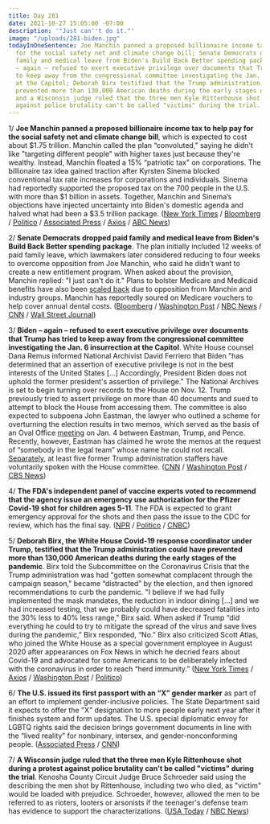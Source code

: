 ```yaml
---
title: Day 281
date: 2021-10-27 15:05:00 -07:00
description: '"Just can''t do it."'
image: "/uploads/281-biden.jpg"
todayInOneSentence: Joe Manchin panned a proposed billionaire income tax to help pay
  for the social safety net and climate change bill; Senate Democrats dropped paid
  family and medical leave from Biden's Build Back Better spending package; Biden
  – again – refused to exert executive privilege over documents that Trump has tried
  to keep away from the congressional committee investigating the Jan. 6 insurrection
  at the Capitol; Deborah Birx testified that the Trump administration could have
  prevented more than 130,000 American deaths during the early stages of the pandemic;
  and a Wisconsin judge ruled that the three men Kyle Rittenhouse shot during a protest
  against police brutality can't be called "victims" during the trial.
---
```


1/ **Joe Manchin panned a proposed billionaire income tax to help pay for the social safety net and climate change bill**, which is expected to cost about $1.75 trillion. Manchin called the plan “convoluted,” saying he didn't like "targeting different people” with higher taxes just because they're wealthy. Instead, Manchin floated a 15% “patriotic tax" on corporations. The billionaire tax idea gained traction after Kyrsten Sinema blocked conventional tax rate increases for corporations and individuals. Sinema had reportedly supported the proposed tax on the 700 people in the U.S. with more than $1 billion in assets. Together, Manchin and Sinema’s objections have injected uncertainty into Biden's domestic agenda and halved what had been a $3.5 trillion package. ([New York Times](https://www.nytimes.com/2021/10/27/us/politics/manchin-billionaires-tax.html) / [Bloomberg](https://www.bloomberg.com/news/articles/2021-10-27/billionaires-levy-out-millionaires-surtax-on-table-neal-says?sref=MIBMEEoj) / [Politico](https://www.politico.com/news/2021/10/27/top-dems-social-spending-deal-manchin-sinema-517332) / [Associated Press](https://apnews.com/article/joe-biden-business-congress-319a4fe155a72dce4f71bc617547e3fe) / [Axios](https://www.axios.com/manchin-billionaires-tax-6dd769da-3eb4-4551-b5ad-0e96eb3e792c.html) / [ABC News](https://abcnews.go.com/Politics/manchin-raises-concerns-billionaires-tax-democrats-scramble-close/story?id=80814051))

2/ **Senate Democrats dropped paid family and medical leave from Biden's Build Back Better spending package**. The plan initially included 12 weeks of paid family leave, which lawmakers later considered reducing to four weeks to overcome opposition from Joe Manchin, who said he didn’t want to create a new entitlement program. When asked about the provision, Manchin replied: "I just can't do it." Plans to bolster Medicare and Medicaid benefits have also been [scaled back](https://www.washingtonpost.com/health/2021/10/26/biden-reconciliation-medicare-medicaid-congress/) due to opposition from Manchin and industry groups. Manchin has reportedly soured on Medicare vouchers to help cover annual dental costs. ([Bloomberg](https://www.bloomberg.com/news/articles/2021-10-27/democrats-drop-paid-family-leave-from-biden-economic-plan?sref=MIBMEEoj) / [Washington Post](https://www.washingtonpost.com/us-policy/2021/10/27/biden-democrats-spending-deal/) / [NBC News](https://www.nbcnews.com/politics/congress/manchin-skeptical-billionaire-tax-proposal-democrats-push-deal-n1282507) / [CNN](https://www.cnn.com/2021/10/27/politics/paid-leave-falls-out-of-biden-agenda/index.html) / [Wall Street Journal](https://www.wsj.com/articles/manchin-calls-billionaires-tax-convoluted-as-democrats-seek-deal-11635352886?mod=djemalertNEWS))

3/ **Biden – again – refused to exert executive privilege over documents that Trump has tried to keep away from the congressional committee investigating the Jan. 6 insurrection at the Capitol**. White House counsel Dana Remus informed National Archivist David Ferriero that Biden "has determined that an assertion of executive privilege is not in the best interests of the United States \[...\] Accordingly, President Biden does not uphold the former president's assertion of privilege." The National Archives is set to begin turning over records to the House on Nov. 12. Trump previously tried to assert privilege on more than 40 documents and sued to attempt to block the House from accessing them. The committee is also expected to subpoena John Eastman, the lawyer who outlined a scheme for overturning the election results in two memos, which served as the basis of an Oval Office [meeting](https://whatthefuckjusthappenedtoday.com/2021/09/22/day-246/#4-an-attorney-who-worked-with-trump%E2%80%99) on Jan. 4 between Eastman, Trump, and Pence. Recently, however, Eastman has claimed he wrote the memos at the request of “somebody in the legal team” whose name he could not recall. [Separately](https://www.cnn.com/2021/10/26/politics/trump-white-house-january-6/index.html), at least five former Trump administration staffers have voluntarily spoken with the House committee. ([CNN](https://www.cnn.com/2021/10/25/politics/executive-privilege-donald-trump-joe-biden/index.html) / [Washington Post](https://www.washingtonpost.com/politics/jan-6-committee-expected-to-subpoena-lawyer-who-advised-trump-pence-on-how-to-overturn-election/2021/10/26/e9120342-36ae-11ec-9bc4-86107e7b0ab1_story.html) / [CBS News](https://www.cbsnews.com/news/trump-executive-privilege-claims-january-6-white-house-rejects/))

4/ **The FDA's independent panel of vaccine experts voted to recommend that the agency issue an emergency use authorization for the Pfizer Covid-19 shot for children ages 5-11**. The FDA is expected to grant emergency approval for the shots and then pass the issue to the CDC for review, which has the final say. ([NPR](https://www.npr.org/sections/health-shots/2021/10/26/1049372524/fda-panel-recommends-pfizer-vaccine-for-kids-ages-5-to-11) / [Politico](https://www.politico.com/news/2021/10/26/fda-panel-endorses-covid-19-shot-for-kids-5-11-years-old-517236) / [CNBC](https://www.cnbc.com/2021/10/26/fda-panel-recommends-pfizers-low-dose-covid-vaccine-for-kids-ages-5-to-11.html))

5/ **Deborah Birx, the White House Covid-19 response coordinator under Trump, testified that the Trump administration could have prevented more than 130,000 American deaths during the early stages of the pandemic**. Birx told the Subcommittee on the Coronavirus Crisis that the Trump administration was had "gotten somewhat complacent through the campaign season," became “distracted” by the election, and then ignored recommendations to curb the pandemic. "I believe if we had fully implemented the mask mandates, the reduction in indoor dining \[...\] and we had increased testing, that we probably could have decreased fatalities into the 30% less to 40% less range," Birx said. When asked if Trump “did everything he could to try to mitigate the spread of the virus and save lives during the pandemic,” Birx responded, “No.” Birx also criticized Scott Atlas, who joined the White House as a special government employee in August 2020 after appearances on Fox News in which he decried fears about Covid-19 and advocated for some Americans to be deliberately infected with the coronavirus in order to reach “herd immunity.” ([New York Times](https://www.nytimes.com/2021/10/26/us/politics/birx-trump-covid-deaths.html) / [Axios](https://www.axios.com/birx-trump-covid-white-house-congress-1ffe94bb-6d16-4be7-9bb0-c3b52a440e5d.html) / [Washington Post](https://www.washingtonpost.com/health/2021/10/26/birx-testimony-congress-pandemic/) / [Politico](https://www.politico.com/news/2021/10/26/deborah-birx-trump-covid-reponse-hearing-517188))

6/ **The U.S. issued its first passport with an “X” gender marker** as part of an effort to implement gender-inclusive policies. The State Department said it expects to offer the "X" designation to more people early next year after it finishes system and form updates. The U.S. special diplomatic envoy for LGBTQ rights said the decision brings government documents in line with the “lived reality” for nonbinary, intersex, and gender-nonconforming people. ([Associated Press](https://apnews.com/article/us-passports-x-gender-designation-2c29e18fc6566d549b9a06fda0857602) / [CNN](https://www.cnn.com/2021/10/27/politics/state-department-passport-gender/index.html))

7/ **A Wisconsin judge ruled that the three men Kyle Rittenhouse shot during a protest against police brutality can't be called "victims" during the trial**. Kenosha County Circuit Judge Bruce Schroeder said using the describing the men shot by Rittenhouse, including two who died, as "victim" would be loaded with prejudice. Schroeder, however, allowed the men to be referred to as rioters, looters or arsonists if the teenager's defense team has evidence to support the characterizations. ([USA Today](https://www.usatoday.com/story/news/nation/2021/10/26/kyle-rittenhouse-trial-judge-victims/8557603002/?scrolla=5eb6d68b7fedc32c19ef33b4) / [NBC News](https://www.nbcnews.com/news/us-news/men-shot-rittenhouse-can-t-be-called-victims-during-trial-n1282466))